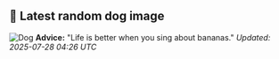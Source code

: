 ## 🐶 Latest random dog image
![Dog](https://images.dog.ceo/breeds/pomeranian/n02112018_436.jpg)
**Advice:** "Life is better when you sing about bananas."
*Updated: 2025-07-28 04:26 UTC*
